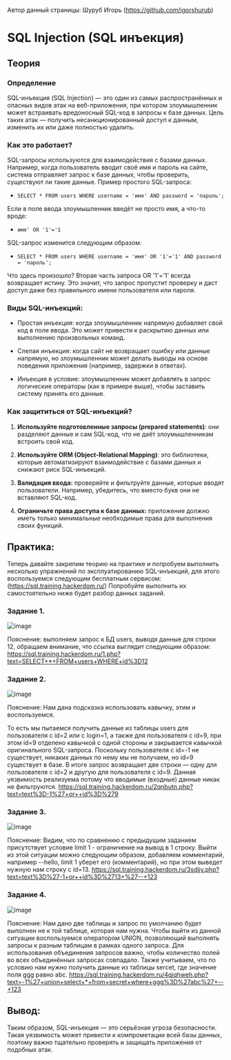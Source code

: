 Автор данный страницы: Шуруб Игорь (https://github.com/igorshurub)
# SQL Injection (SQL инъекция)
## Теория
### Определение
SQL-инъекция (SQL Injection) — это один из самых распространённых и опасных видов атак на веб-приложения, при котором злоумышленник может встраивать вредоносный SQL-код в запросы к базе данных. Цель таких атак — получить несанкционированный доступ к данным, изменить их или даже полностью удалить.
### Как это работает?
SQL-запросы используются для взаимодействия с базами данных. Например, когда пользователь вводит своё имя и пароль на сайте, система отправляет запрос к базе данных, чтобы проверить, существуют ли такие данные. Пример простого SQL-запроса:
* `SELECT * FROM users WHERE username = 'имя' AND password = 'пароль';`

Если в поле ввода злоумышленник введёт не просто имя, а что-то вроде:
* `имя' OR '1'='1`

SQL-запрос изменится следующим образом:

* `SELECT * FROM users WHERE username = 'имя' OR '1'='1' AND password = 'пароль';`

Что здесь произошло? Вторая часть запроса OR '1'='1' всегда возвращает истину. Это значит, что запрос пропустит проверку и даст доступ даже без правильного имени пользователя или пароля.

### Виды SQL-инъекций:
* Простая инъекция: когда злоумышленник напрямую добавляет свой код в поле ввода. Это может привести к раскрытию данных или выполнению произвольных команд.

* Слепая инъекция: когда сайт не возвращает ошибку или данные напрямую, но злоумышленник может делать выводы на основе поведения приложения (например, задержки в ответах).

* Инъекция в условие: злоумышленник может добавлять в запрос логические операторы (как в примере выше), чтобы заставить систему принять его данные.

### Как защититься от SQL-инъекций?

1. **Используйте подготовленные запросы (prepared statements)**: они разделяют данные и сам SQL-код, что не даёт злоумышленникам встроить свой код. 

2. **Используйте ORM (Object-Relational Mapping)**: это библиотеки, которые автоматизируют взаимодействие с базами данных и снижают риск SQL-инъекций.

3. **Валидация ввода:** проверяйте и фильтруйте данные, которые вводят пользователи. Например, убедитесь, что вместо букв они не вставляют SQL-код.

4. **Ограничьте права доступа к базе данных:** приложение должно иметь только минимальные необходимые права для выполнения своих функций.


## Практика:

Теперь давайте закрепим теорию на практике и попробуем выполнить несколько упражнений по эксплуатированию SQL-инъекций, для этого воспользуемся следующим бесплатным сервисом: (https://sql.training.hackerdom.ru/) Попробуйте выполнить их самостоятельно ниже будет разбор данных заданий.

### Задание 1.
![image](https://github.com/user-attachments/assets/c99948ea-c84b-4d3d-b24d-0caa07546be7)

Пояснение: выполняем запрос к БД users, выводя данные для строки 12, обращаем внимание, что ссылка выглядит следующим образом: https://sql.training.hackerdom.ru/1.php?text=SELECT+*+FROM+users+WHERE+id%3D12

### Задание 2.
![image](https://github.com/user-attachments/assets/901a1edf-ef4f-46c9-8bcd-6e22b1ec61cf)

Пояснение: 
Нам дана подсказка использовать кавычку, этим и воспользуемся. 

То есть мы пытаемся получить данные из таблицы users для пользователя с id=2 или с login=1, а также для пользователя с id=9, при этом id=9 отделено кавычкой с одной стороны и закрывается кавычкой оригинального SQL-запроса. Поскольку пользователя с id=-1 не существует, никаких данных по нему мы не получаем, но id=9 существует в базе. В итоге запрос возвращает две строки — одну для пользователя с id=2 и другую для пользователя с id=9. Данная уязвимость реализуема потому что вводимые (входные) данные никак не фильтруются. https://sql.training.hackerdom.ru/2qnbutn.php?text=text%3D-1%27+or++id%3D%279 


### Задание 3.
![image](https://github.com/user-attachments/assets/3335da40-4df9-495b-889a-1e49a85b4f41)

Пояснение: 
Видим, что по сравнению с предыдущим заданием присутствует условие limit 1 - ограничение на вывод в 1 строку. Выйти из этой ситуации можно следующим образом, добавляем комментарий, например --hello, limit 1 уберет его (комментарий), но при этом выведет нужную нам строку с id=13. https://sql.training.hackerdom.ru/3sdjjy.php?text=text%3D%27-1+or++id%3D%2713+%27--+123

### Задание 4.
![image](https://github.com/user-attachments/assets/721f0505-9fb0-455c-9718-f03d6c1c317f)

Пояснение: 
Нам дано две таблицы и запрос по умолчанию будет выполнен не к той таблице, которая нам нужна. Чтобы выйти из данной ситуации воспользуемся оператором UNION, позволяющий выполнять запросы к разным таблицам в рамках одного запроса. Для использования объединения запросов важно, чтобы количество полей во всех объединённых запросах совпадало. Также учитываем, что по условию нам нужно получить данные из таблицы sercet, где значение поля ggg равно abc. https://sql.training.hackerdom.ru/4qjqhweh.php?text=-1%27+union+select+*+from+secret+where+ggg%3D%27abc%27+--+123

## Вывод:

Таким образом, SQL-инъекция — это серьёзная угроза безопасности. Такая уязвимость может привести к компрометации всей базы данных, поэтому важно тщательно проверять и защищать приложения от подобных атак.
